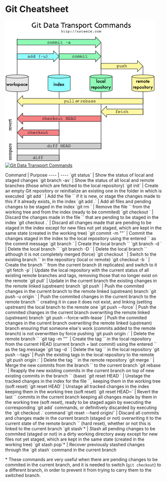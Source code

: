 # Git Cheatsheet

![Git Data Transport Commands](git-transport.png)
<a href="https://blog.osteele.com/2008/05/my-git-workflow/" target="_blank"><img src="https://rubenmromero.s3.eu-west-1.amazonaws.com/images/git-transport.png" alt="Git Data Transport Commands" class="image"></a>

<p style="text-align:left">
Command | Purpose
---- | ----
`git status` | Show the status of local and staged changes
`git branch -av` | Show the status of all local and remote branches (those which are fetched to the local repository)
`git init` | Create an empty Git repository or reinitialize an existing one in the folder in which is executed
`git add <file>` | Add the file `<file>` if it is new, or stage the changes made to this if it already exists, in the index
`git add .` | Add all files and pending changes to be staged in the index
`git rm <file>` | Remove the file `<file>` from the working tree and from the index (ready to be commited)
`git checkout <file>` | Discard the changes made in the file `<file>` that are pending to be staged in the index
`git checkout .` | Discard all changes made that are pending to be staged in the index except for new files not yet staged, which are kept in the same state (created in the working tree)
`git commit -m "<message>"` | Commit the changes staged in the index to the local repository using the entered `<message>` as the commit message
`git branch <branch>` | Create the local branch `<branch>`
`git branch -d <branch>` | Delete the local branch `<branch>`
`git branch -D <branch>` | Delete the local branch `<branch>` although it is not completely merged (force)
`git checkout <branch>` | Switch to the existing branch `<branch>` in the repository (local or remote)
`git checkout -b <branch>` | Create the branch `<branch>` from the current branch (it replicates) and switch to it
`git fetch -p` | Update the local repository with the current status of all existing remote branches and tags, removing those that no longer exist on the remote
`git pull` | Update in the current branch the existing changes in the remote linked (upstream) branch
`git push` | Push the commited changes in the current branch to the remote linked (upstream) branch
`git push -u origin <branch>` | Push the commited changes in the current branch to the remote branch `<branch>` creating it in case it does not exist, and linking (setting upstream) the local branch to the remote one
`git push --force` | Push the commited changes in the current branch overwriting the remote linked (upstream) branch
`git push --force-with-lease` | Push the commited changes in the current branch overwriting the remote linked (upstream) branch ensuring that someone else's work (commits added to the remote branch) is not overwritten by force pushing
`git push origin :<branch>` | Delete the remote branch `<branch>`
`git tag <tag> -m "<message>"` | Create the tag `<tag>` in the local repository from the current HEAD (current branch + last commit) using the entered `<message>` as the tag message
`git tag -d <tag>` | Delete the tag `<tag>` in the local repository
`git push --tags` | Push the existing tags in the local repository to the remote
`git push origin :<tag>` | Delete the tag `<tag>` in the remote repository
`git merge <branch>` | Merge the new commits from the branch `<branch>` to the current branch
`git rebase <branch>` | Reapply the new existing commits in the current branch on top of new existing commits in the branch `<branch>` (base)
`git reset HEAD <file>` | Unstage the tracked changes in the index for the file `<file>`, keeping them in the working tree (soft reset)
`git reset HEAD` | Unstage all tracked changes in the index keeping them in the working tree (soft reset)
`git reset HEAD~<n>` | Revert the last `<n>` commits in the current branch keeping all changes made by them in the working tree (soft reset), ready to be staged again by executing the corresponding `git add` commands, or definitively discarded by executing the `git checkout .` command
`git reset --hard origin/<branch>` | Discard all commits and changes made in the current branch (staged or not) overwriting it to the current state of the remote branch `<branch>` (hard reset), whether or not this is linked to the current branch
`git stash`* | Stash all pending changes to be commited (staged or not) in a dirty working directory away except for new files not yet staged, which are kept in the same state (created in the working tree)
`git stash pop`* | Recover previously stashed changes through the `git stash` command in the current branch
</p>

\* These commands are very useful when there are pending changes to be commited in the current branch, and it is needed to switch (`git checkout`) to a different branch, in order to prevent it from trying to carry them to the switched branch.
